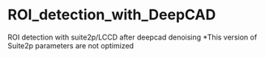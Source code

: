 # ROI_detection_with_DeepCAD
ROI detection with suite2p/LCCD after deepcad denoising
*This version of Suite2p parameters are not optimized
